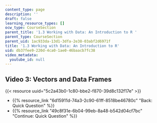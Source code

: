 ```yaml
---
content_type: page
description: ''
draft: false
learning_resource_types: []
ocw_type: CourseSection
parent_title: '1.3 Working with Data: An Introduction to R '
parent_type: CourseSection
parent_uid: 1ac933da-13d1-3dfa-2e38-03abf2d6971f
title: '1.3 Working with Data: An Introduction to R'
uid: db37fee9-220d-4ca0-1ae0-46baacb7fc38
video_metadata:
  youtube_id: null
---
```

## Video 3: Vectors and Data Frames

{{< resource uuid="5c2a43b0-1c80-bbe2-f870-39d8c132f17e" >}}

- {{% resource_link "6d15911d-74a3-2c90-61ff-8518be46780c" "Back: Quick Question" %}}
- {{% resource_link "49c8f31e-6b04-99eb-8a48-b542d04cf7bc" "Continue: Quick Question" %}}